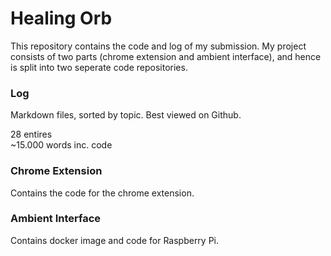 # Healing Orb
This repository contains the code and log of my submission. My project consists of two parts (chrome extension and ambient interface), and hence is split into two seperate code repositories.

### Log
Markdown files, sorted by topic. Best viewed on Github.

28 entires  
~15.000 words inc. code

### Chrome Extension
Contains the code for the chrome extension.

### Ambient Interface
Contains docker image and code for Raspberry Pi.
